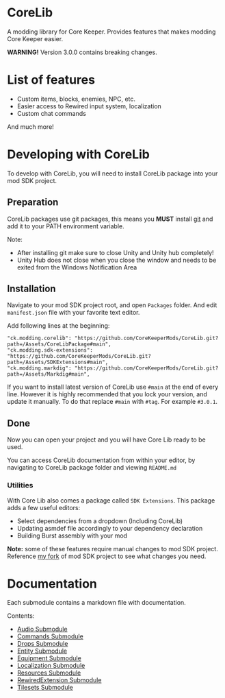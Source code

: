 # CoreLib
A modding library for Core Keeper. Provides features that makes modding Core Keeper easier.

**WARNING!** Version 3.0.0 contains breaking changes.

# List of features
- Custom items, blocks, enemies, NPC, etc.
- Easier access to Rewired input system, localization
- Custom chat commands

And much more!

# Developing with CoreLib
To develop with CoreLib, you will need to install CoreLib package into your mod SDK project.

## Preparation
CoreLib packages use git packages, this means you **MUST** install [git](https://git-scm.com/download/win) and add it to your PATH environment variable.  

Note:
- After installing git make sure to close Unity and Unity hub completely!
- Unity Hub does not close when you close the window and needs to be exited from the Windows Notification Area

## Installation
Navigate to your mod SDK project root, and open `Packages` folder. And edit `manifest.json` file with your favorite text editor. 

Add following lines at the beginning:
```
"ck.modding.corelib": "https://github.com/CoreKeeperMods/CoreLib.git?path=/Assets/CoreLibPackage#main",
"ck.modding.sdk-extensions": "https://github.com/CoreKeeperMods/CoreLib.git?path=/Assets/SDKExtensions#main",
"ck.modding.markdig": "https://github.com/CoreKeeperMods/CoreLib.git?path=/Assets/Markdig#main",
```

If you want to install latest version of CoreLib use `#main` at the end of every line. However it is highly recommended that you lock your version, and update it manually. To do that replace `#main` with `#tag`. For example `#3.0.1`.

## Done
Now you can open your project and you will have Core Lib ready to be used. 

You can access CoreLib documentation from within your editor, by navigating to CoreLib package folder and viewing `README.md`

### Utilities
With Core Lib also comes a package called `SDK Extensions`. This package adds a few useful editors:

- Select dependencies from a dropdown (Including CoreLib)
- Updating asmdef file accordingly to your dependency declaration
- Building Burst assembly with your mod

**Note:** some of these features require manual changes to mod SDK project. Reference [my fork](https://github.com/kremnev8/CoreKeeperModSDK) of mod SDK project to see what changes you need. 

# Documentation
Each submodule contains a markdown file with documentation.

Contents:
- [Audio Submodule](./Assets/CoreLibPackage/CoreLib.Audio/README.md)
- [Commands Submodule](./Assets/CoreLibPackage/CoreLib.Commands/README.md)
- [Drops Submodule](./Assets/CoreLibPackage/CoreLib.Drops/README.md)
- [Entity Submodule](./Assets/CoreLibPackage/CoreLib.Entity/README.md)
- [Equipment Submodule](./Assets/CoreLibPackage/CoreLib.Equipment/README.md)
- [Localization Submodule](./Assets/CoreLibPackage/CoreLib.Localization/README.md)
- [Resources Submodule](./Assets/CoreLibPackage/CoreLib.Resources/README.md)
- [RewiredExtension Submodule](./Assets/CoreLibPackage/CoreLib.RewiredExtension/README.md)
- [Tilesets Submodule](./Assets/CoreLibPackage/CoreLib.Tilesets/README.md)